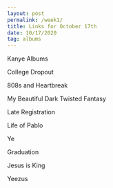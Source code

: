 ```yaml
---
layout: post
permalink: /week1/
title: Links for October 17th
date: 10/17/2020
tag: albums
---
```


Kanye Albums

College Dropout

808s and Heartbreak

My Beautiful Dark Twisted Fantasy

Late Registration

Life of Pablo

Ye

Graduation

Jesus is King

Yeezus
